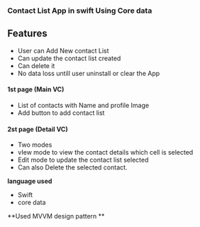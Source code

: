 ### Contact List App in swift Using Core data
## Features

- User can Add New contact List
- Can update the contact list created
- Can delete it
- No data loss untill user uninstall or clear the App

#### 1st page (Main VC)
- List of contacts with Name and profile Image 
- Add button to add contact list

#### 2st page (Detail VC)
- Two modes
- vIew mode to view the contact details which cell is selected
- Edit mode to update the contact list selected
- Can also Delete the selected contact.

**language used**
- Swift
- core data

**Used MVVM design pattern **
